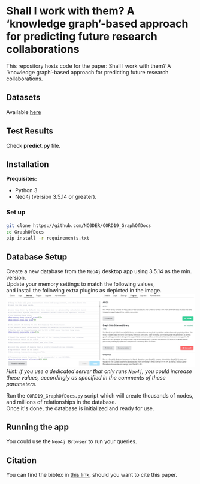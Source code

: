 # Shall I work with them? A ‘knowledge graph’-based approach for predicting future research collaborations
This repository hosts code for the paper: Shall I work with them? A ‘knowledge graph’-based approach for predicting future research collaborations.

## Datasets
Available [here](https://github.com/nkanak/cordkel/tree/main/data/datasets)

## Test Results
Check **predict.py** file.

## Installation
**Prequisites:**  
* Python 3  
* Neo4j (version 3.5.14 or greater).  


### Set up
```bash
git clone https://github.com/NC0DER/CORD19_GraphOfDocs
cd GraphOfDocs
pip install -r requirements.txt
```  

## Database Setup
Create a new database from the `Neo4j` desktop app using 3.5.14 as the min. version.  
Update your memory settings to match the following values,  
and install the following extra plugins as depicted in the image.
![image2](https://github.com/NC0DER/CORD19_GraphOfDocs/blob/master/CORD19_GraphOfDocs/images/settings.jpg)
*Hint: if you use a dedicated server that only runs `Neo4j`, you could increase these values, 
accordingly as specified in the comments of these parameters.*

Run the `CORD19_GraphOfDocs.py` script which will create thousands of nodes, 
and millions of relationships in the database.  
Once it's done, the database is initialized and ready for use. 

## Running the app
You could use the `Neo4j Browser` to run your queries.

## Citation
You can find the bibtex in [this link](), should you want to cite this paper.